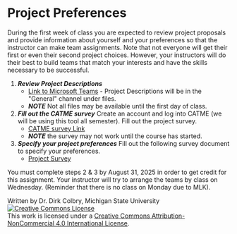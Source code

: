 # Project Preferences

During the first week of class you are expected to review project proposals and provide information about yourself and your preferences so that the instructor can make team assignments.  Note that not everyone will get their first or even their second project choices.  However, your instructors will do their best to build teams that match your interests and have the skills necessary to be successful.


1. **_Review Project Descriptions_** 
    - [Link to Microsoft Teams](https://teams.microsoft.com/l/team/19%3AdbqhTZkH-Zz0BLs4_Z99m_YGA0NheodUqwEC4VBycjk1%40thread.tacv2/conversations?groupId=00b9e709-3d27-4397-9b88-ae7ef08a3770&tenantId=22177130-642f-41d9-9211-74237ad5687d) - Project Descriptions will be in the "General" channel under files.
    - **_NOTE_** Not all files may be available until the first day of class.
2. **_Fill out the CATME survey_** Create an account and log into CATME (we will be using this tool all semester). Fill out the project survey. 
    - [CATME survey Link](https://www.catme.org)
    - **_NOTE_** the survey may not work until the course has started.
3. **_Specify your project preferences_** Fill out the following survey document to specify your preferences. 
    - [Project Survey](https://forms.gle/Kme3XtgBd83NRQCN7)

You must complete steps 2 & 3 by August 31, 2025 in order to get credit for this assignment.  Your instructor will try to arrange the teams by class on Wednesday.  (Reminder that there is no class on Monday due to MLK).

Written by Dr. Dirk Colbry, Michigan State University
<a rel="license" href="http://creativecommons.org/licenses/by-nc/4.0/"><img alt="Creative Commons License" style="border-width:0" src="https://i.creativecommons.org/l/by-nc/4.0/88x31.png" /></a><br />This work is licensed under a <a rel="license" href="http://creativecommons.org/licenses/by-nc/4.0/">Creative Commons Attribution-NonCommercial 4.0 International License</a>.
